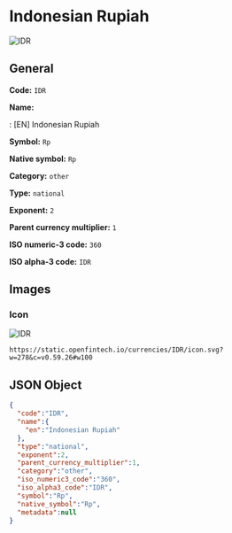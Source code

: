 
# Indonesian Rupiah 
![IDR](https://static.openfintech.io/currencies/IDR/icon.svg?w=278&c=v0.59.26#w100)  

## General 
 
**Code:** `IDR` 
 
**Name:** 
 
:	[EN] Indonesian Rupiah 
 
**Symbol:** `Rp` 
 
**Native symbol:** `Rp` 
 
**Category:** `other` 
 
**Type:** `national` 
 
**Exponent:** `2` 
 
**Parent currency multiplier:** `1` 
 
**ISO numeric-3 code:** `360` 
 
**ISO alpha-3 code:** `IDR` 
 

## Images 

### Icon 
 
![IDR](https://static.openfintech.io/currencies/IDR/icon.svg?w=278&c=v0.59.26#w100)  

```
https://static.openfintech.io/currencies/IDR/icon.svg?w=278&c=v0.59.26#w100
```  

## JSON Object 

```json
{
  "code":"IDR",
  "name":{
    "en":"Indonesian Rupiah"
  },
  "type":"national",
  "exponent":2,
  "parent_currency_multiplier":1,
  "category":"other",
  "iso_numeric3_code":"360",
  "iso_alpha3_code":"IDR",
  "symbol":"Rp",
  "native_symbol":"Rp",
  "metadata":null
}
```  
